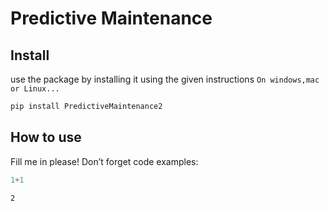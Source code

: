 # Predictive Maintenance

<!-- WARNING: THIS FILE WAS AUTOGENERATED! DO NOT EDIT! -->

## Install

use the package by installing it using the given instructions
`On windows,mac or Linux...`

``` sh
pip install PredictiveMaintenance2
```

## How to use

Fill me in please! Don’t forget code examples:

``` python
1+1
```

    2
